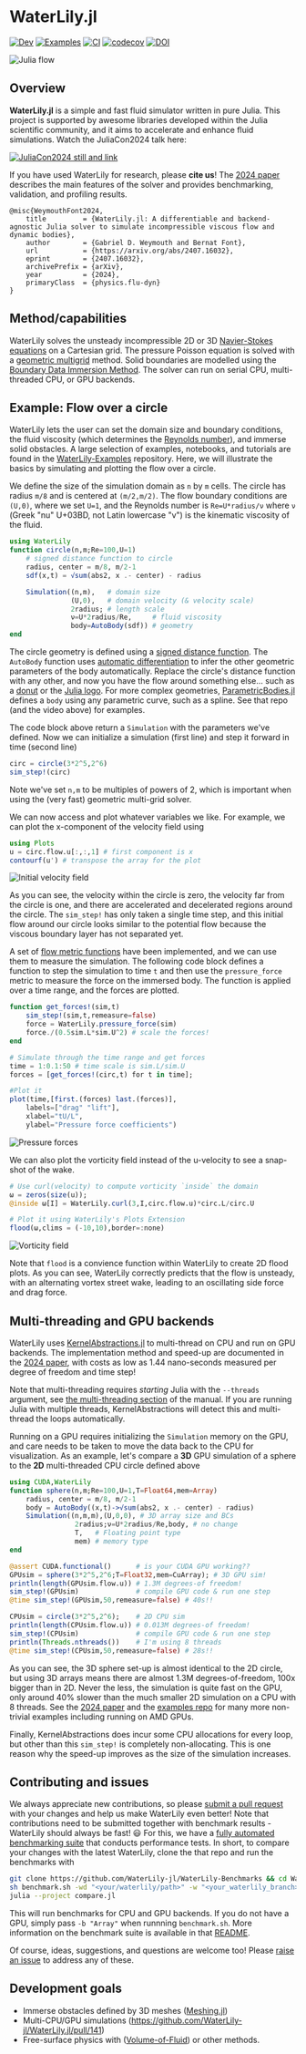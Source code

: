 # WaterLily.jl

[![Dev](https://img.shields.io/badge/docs-dev-blue.svg)](https://WaterLily-jl.github.io/WaterLily.jl/dev/)
[![Examples](https://img.shields.io/badge/view-examples-blue.svg)](https://github.com/WaterLily-jl/WaterLily-Examples/)
[![CI](https://github.com/WaterLily-jl/WaterLily.jl/workflows/CI/badge.svg?branch=master&event=push)](https://github.com/WaterLily-jl/WaterLily.jl/actions)
[![codecov](https://codecov.io/gh/WaterLily-jl/WaterLily.jl/branch/master/graph/badge.svg?token=8XYFWKOUFN)](https://codecov.io/gh/WaterLily-jl/WaterLily.jl)
[![DOI](https://zenodo.org/badge/DOI/10.48550/arXiv.2407.16032.svg)](https://doi.org/10.48550/arXiv.2407.16032)

![Julia flow](assets/julia.gif)

## Overview

**WaterLily.jl** is a simple and fast fluid simulator written in pure Julia. This project is supported by awesome libraries developed within the Julia scientific community, and it aims to accelerate and enhance fluid simulations. Watch the JuliaCon2024 talk here:

[![JuliaCon2024 still and link](assets/JuliaCon2024.png)](https://www.youtube.com/watch?v=FwMh2rq9kOU)

If you have used WaterLily for research, please __cite us__! The [2024 paper](https://physics.paperswithcode.com/paper/waterlily-jl-a-differentiable-and-backend) describes the main features of the solver and provides benchmarking, validation, and profiling results.
```
@misc{WeymouthFont2024,
    title         = {WaterLily.jl: A differentiable and backend-agnostic Julia solver to simulate incompressible viscous flow and dynamic bodies},
    author        = {Gabriel D. Weymouth and Bernat Font},
    url           = {https://arxiv.org/abs/2407.16032},
    eprint        = {2407.16032},
    archivePrefix = {arXiv},
    year          = {2024},
    primaryClass  = {physics.flu-dyn}
}
```

## Method/capabilities

WaterLily solves the unsteady incompressible 2D or 3D [Navier-Stokes equations](https://en.wikipedia.org/wiki/Navier%E2%80%93Stokes_equations) on a Cartesian grid. The pressure Poisson equation is solved with a [geometric multigrid](https://en.wikipedia.org/wiki/Multigrid_method) method. Solid boundaries are modelled using the [Boundary Data Immersion Method](https://eprints.soton.ac.uk/369635/). The solver can run on serial CPU, multi-threaded CPU, or GPU backends.

## Example: Flow over a circle

WaterLily lets the user can set the domain size and boundary conditions, the fluid viscosity (which determines the [Reynolds number](https://en.wikipedia.org/wiki/Reynolds_number)), and immerse solid obstacles. A large selection of examples, notebooks, and tutorials are found in the [WaterLily-Examples](https://github.com/WaterLily-jl/WaterLily-Examples) repository. Here, we will illustrate the basics by simulating and plotting the flow over a circle.

We define the size of the simulation domain as `n` by `m` cells. The circle has radius `m/8` and is centered at `(m/2,m/2)`. The flow boundary conditions are `(U,0)`, where we set `U=1`, and the Reynolds number is `Re=U*radius/ν` where `ν` (Greek "nu" U+03BD, not Latin lowercase "v") is the kinematic viscosity of the fluid.
```julia
using WaterLily
function circle(n,m;Re=100,U=1)
    # signed distance function to circle
    radius, center = m/8, m/2-1
    sdf(x,t) = √sum(abs2, x .- center) - radius

    Simulation((n,m),   # domain size
               (U,0),   # domain velocity (& velocity scale)
               2radius; # length scale
               ν=U*2radius/Re,     # fluid viscosity
               body=AutoBody(sdf)) # geometry
end
```
The circle geometry is defined using a [signed distance function](https://en.wikipedia.org/wiki/Signed_distance_function#Applications). The `AutoBody` function uses [automatic differentiation](https://github.com/JuliaDiff/) to infer the other geometric parameters of the body automatically. Replace the circle's distance function with any other, and now you have the flow around something else... such as a [donut](https://github.com/WaterLily-jl/WaterLily-Examples/blob/main/examples/ThreeD_Donut.jl) or the [Julia logo](https://github.com/WaterLily-jl/WaterLily-Examples/blob/main/examples/TwoD_Julia.jl). For more complex geometries, [ParametricBodies.jl](https://github.com/WaterLily-jl/ParametricBodies.jl) defines a `body` using any parametric curve, such as a spline. See that repo (and the video above) for examples.

The code block above return a `Simulation` with the parameters we've defined. Now we can initialize a simulation (first line) and step it forward in time (second line)
```julia
circ = circle(3*2^5,2^6)
sim_step!(circ)
```
Note we've set `n,m` to be multiples of powers of 2, which is important when using the (very fast) geometric multi-grid solver.

We can now access and plot whatever variables we like. For example, we can plot the x-component of the velocity field using
```julia
using Plots
u = circ.flow.u[:,:,1] # first component is x
contourf(u') # transpose the array for the plot
```
![Initial velocity field](assets/u0.png)

As you can see, the velocity within the circle is zero, the velocity far from the circle is one, and there are accelerated and decelerated regions around the circle. The `sim_step!` has only taken a single time step, and this initial flow around our circle looks similar to the potential flow because the viscous boundary layer has not separated yet.

A set of [flow metric functions](https://github.com/WaterLily-jl/WaterLily.jl/blob/master/src/Metrics.jl) have been implemented, and we can use them to measure the simulation. The following code block defines a function to step the simulation to time `t` and then use the `pressure_force` metric to measure the force on the immersed body. The function is applied over a time range, and the forces are plotted.
```Julia
function get_forces!(sim,t)
    sim_step!(sim,t,remeasure=false)
    force = WaterLily.pressure_force(sim)
    force./(0.5sim.L*sim.U^2) # scale the forces!
end

# Simulate through the time range and get forces
time = 1:0.1:50 # time scale is sim.L/sim.U
forces = [get_forces!(circ,t) for t in time];

#Plot it
plot(time,[first.(forces) last.(forces)],
    labels=["drag" "lift"],
    xlabel="tU/L",
    ylabel="Pressure force coefficients")
```
![Pressure forces](assets/forces.png)

We can also plot the vorticity field instead of the u-velocity to see a snap-shot of the wake.

```julia
# Use curl(velocity) to compute vorticity `inside` the domain
ω = zeros(size(u));
@inside ω[I] = WaterLily.curl(3,I,circ.flow.u)*circ.L/circ.U

# Plot it using WaterLily's Plots Extension
flood(ω,clims = (-10,10),border=:none)
```
![Vorticity field](assets/vort.png)

Note that `flood` is a convience function within WaterLily to create 2D flood plots. 
As you can see, WaterLily correctly predicts that the flow is unsteady, with an alternating vortex street wake, leading to an oscillating side force and drag force.

## Multi-threading and GPU backends

WaterLily uses [KernelAbstractions.jl](https://github.com/JuliaGPU/KernelAbstractions.jl) to multi-thread on CPU and run on GPU backends. The implementation method and speed-up are documented in the [2024 paper](https://physics.paperswithcode.com/paper/waterlily-jl-a-differentiable-and-backend), with costs as low as 1.44 nano-seconds measured per degree of freedom and time step!

Note that multi-threading requires _starting_ Julia with the `--threads` argument, see [the multi-threading section](https://docs.julialang.org/en/v1/manual/multi-threading/) of the manual. If you are running Julia with multiple threads, KernelAbstractions will detect this and multi-thread the loops automatically.

Running on a GPU requires initializing the `Simulation` memory on the GPU, and care needs to be taken to move the data back to the CPU for visualization. As an example, let's compare a **3D** GPU simulation of a sphere to the **2D** multi-threaded CPU circle defined above
```Julia
using CUDA,WaterLily
function sphere(n,m;Re=100,U=1,T=Float64,mem=Array)
    radius, center = m/8, m/2-1
    body = AutoBody((x,t)->√sum(abs2, x .- center) - radius)
    Simulation((n,m,m),(U,0,0), # 3D array size and BCs
                2radius;ν=U*2radius/Re,body, # no change
                T,   # Floating point type
                mem) # memory type
end

@assert CUDA.functional()      # is your CUDA GPU working??
GPUsim = sphere(3*2^5,2^6;T=Float32,mem=CuArray); # 3D GPU sim!
println(length(GPUsim.flow.u)) # 1.3M degrees-of freedom!
sim_step!(GPUsim)              # compile GPU code & run one step
@time sim_step!(GPUsim,50,remeasure=false) # 40s!!

CPUsim = circle(3*2^5,2^6);    # 2D CPU sim
println(length(CPUsim.flow.u)) # 0.013M degrees-of freedom!
sim_step!(CPUsim)              # compile GPU code & run one step
println(Threads.nthreads())    # I'm using 8 threads
@time sim_step!(CPUsim,50,remeasure=false) # 28s!!
```
As you can see, the 3D sphere set-up is almost identical to the 2D circle, but using 3D arrays means there are almost 1.3M degrees-of-freedom, 100x bigger than in 2D. Never the less, the simulation is quite fast on the GPU, only around 40% slower than the much smaller 2D simulation on a CPU with 8 threads. See the [2024 paper](https://physics.paperswithcode.com/paper/waterlily-jl-a-differentiable-and-backend) and the [examples repo](https://github.com/WaterLily-jl/WaterLily-Examples) for many more non-trivial examples including running on AMD GPUs.

Finally, KernelAbstractions does incur some CPU allocations for every loop, but other than this `sim_step!` is completely non-allocating. This is one reason why the speed-up improves as the size of the simulation increases.

## Contributing and issues

We always appreciate new contributions, so please [submit a pull request](https://github.com/WaterLily-jl/WaterLily.jl/compare) with your changes and help us make WaterLily even better! Note that contributions need to be submitted together with benchmark results - WaterLily should always be fast! 😃 For this, we have a [fully automated benchmarking suite](https://github.com/WaterLily-jl/WaterLily-Benchmarks) that conducts performance tests. In short, to compare your changes with the latest WaterLily, clone the that repo and run the benchmarks with
``` sh
git clone https://github.com/WaterLily-jl/WaterLily-Benchmarks && cd WaterLily-Benchmarks
sh benchmark.sh -wd "<your/waterlily/path>" -w "<your_waterlily_branch> master"
julia --project compare.jl
```
This will run benchmarks for CPU and GPU backends. If you do not have a GPU, simply pass `-b "Array"` when runnning `benchmark.sh`. More information on the benchmark suite is available in that [README](https://github.com/WaterLily-jl/WaterLily-Benchmarks/blob/main/README.md).

Of course, ideas, suggestions, and questions are welcome too! Please [raise an issue](https://github.com/WaterLily-jl/WaterLily.jl/issues/new/choose) to address any of these.

## Development goals
 - Immerse obstacles defined by 3D meshes ([Meshing.jl](https://github.com/JuliaGeometry/Meshing.jl))
 - Multi-CPU/GPU simulations (https://github.com/WaterLily-jl/WaterLily.jl/pull/141)
 - Free-surface physics with ([Volume-of-Fluid](https://github.com/TzuYaoHuang/WaterLily.jl/blob/master/src/Multiphase.jl)) or other methods.
